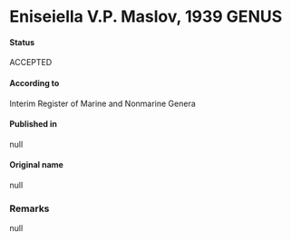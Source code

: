 # Eniseiella V.P. Maslov, 1939 GENUS

#### Status
ACCEPTED

#### According to
Interim Register of Marine and Nonmarine Genera

#### Published in
null

#### Original name
null

### Remarks
null
